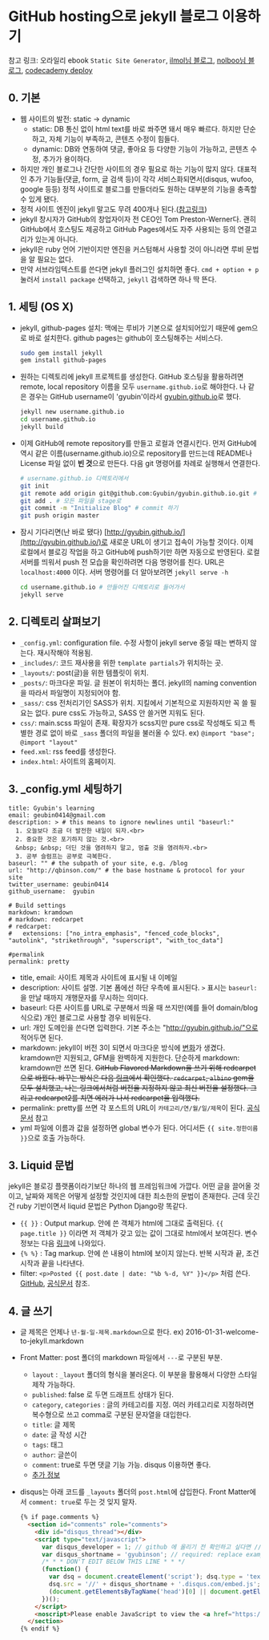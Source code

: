# GitHub hosting으로 jekyll 블로그 이용하기

참고 링크: 오라일리 ebook `Static Site Generator`, [ilmol님 블로그](http://ilmol.com/2015/01/워드프레스에서%20Jekyll로%20마이그레이션.html), [nolboo님 블로그](https://nolboo.github.io/blog/2013/10/15/free-blog-with-github-jekyll/), [codecademy deploy](https://www.codecademy.com/en/courses/deploy-a-website/)

## 0. 기본

- 웹 사이트의 발전: static -> dynamic
    + static: DB 통신 없이 html text를 바로 쏴주면 돼서 매우 빠르다. 하지만 단순하고, 자체 기능이 부족하고, 콘텐츠 수정이 힘들다.
    + dynamic: DB와 연동하여 댓글, 좋아요 등 다양한 기능이 가능하고, 콘텐츠 수정, 추가가 용이하다.
- 하지만 개인 블로그나 간단한 사이트의 경우 필요로 하는 기능이 많지 않다. 대표적인 추가 기능들(댓글, form, 글 검색 등)이 각각 서비스화되면서(disqus, wufoo, google 등등) 정적 사이트로 블로그를 만들더라도 원하는 대부분의 기능을 충족할 수 있게 됐다.
- 정적 사이트 엔진이 jekyll 말고도 무려 400개나 된다.([참고링크](https://staticsitegenerators.net/))
- jekyll 창시자가 GitHub의 창업자이자 전 CEO인 Tom Preston-Werner다. 괜히 GitHub에서 호스팅도 제공하고 GitHub Pages에서도 자주 사용되는 등의 연결고리가 있는게 아니다.
- jekyll은 ruby 언어 기반이지만 엔진을 커스텀해서 사용할 것이 아니라면 루비 문법을 알 필요는 없다.
- 만약 서브라임텍스트를 쓴다면 jekyll 플러그인 설치하면 좋다. `cmd + option + p` 눌러서 `install package` 선택하고, `jekyll` 검색하면 하나 딱 뜬다.

## 1. 세팅 (OS X)

- jekyll, github-pages 설치: 맥에는 루비가 기본으로 설치되어있기 때문에 gem으로 바로 설치한다. github pages는 github이 호스팅해주는 서비스다.

    ```sh
    sudo gem install jekyll
    gem install github-pages
    ```

- 원하는 디렉토리에 jekyll 프로젝트를 생성한다. GitHub 호스팅을 활용하려면 remote, local repository 이름을 모두 `username.github.io`로 해야한다. 나 같은 경우는 GitHub username이 'gyubin'이라서 [gyubin.github.io](http://gyubin.github.io/)로 했다.

    ```sh
    jekyll new username.github.io
    cd username.github.io
    jekyll build
    ```

- 이제 GitHub에 remote repository를 만들고 로컬과 연결시킨다. 먼저 GitHub에 역시 같은 이름(username.github.io)으로 repository를 만드는데 README나 License 파일 없이 **빈 것**으로 만든다. 다음 git 명령어를 차례로 실행해서 연결한다.

    ```sh
    # username.github.io 디렉토리에서
    git init
    git remote add origin git@github.com:Gyubin/gyubin.github.io.git # 같은 이름으로 만든 remote의 주소를 로컬의 remote origin으로 지정한다.
    git add . # 모든 파일을 stage로
    git commit -m "Initialize Blog" # commit 하기
    git push origin master
    ```

- 잠시 기다리면(난 바로 됐다) [http://gyubin.github.io/](http://gyubin.github.io/)로 새로운 URL이 생기고 접속이 가능할 것이다. 이제 로컬에서 블로깅 작업을 하고 GitHub에 push하기만 하면 자동으로 반영된다. 로컬 서버를 띄워서 push 전 모습을 확인하려면 다음 명령어를 친다. URL은 `localhost:4000` 이다. 서버 명령어를 더 알아보려면 `jekyll serve -h`

    ```sh
    cd username.github.io # 만들어진 디렉토리로 들어가서
    jekyll serve
    ```

## 2. 디렉토리 살펴보기

- `_config.yml`: configuration file. 수정 사항이 jekyll serve 중일 때는 변하지 않는다. 재시작해야 적용됨.
- `_includes/`: 코드 재사용을 위한 `template partials`가 위치하는 곳.
- `_layouts/`: post(글)을 위한 템플릿이 위치.
- `_posts/`: 마크다운 파일. 글 원본이 위치하는 폴더. jekyll의 naming convention을 따라서 파일명이 지정되어야 함.
- `_sass/`: css 전처리기인 SASS가 위치. 지킬에서 기본적으로 지원하지만 꼭 쓸 필요는 없다. pure css도 가능하고, SASS 안 쓸거면 지워도 된다.
- `css/`: main.scss 파일이 존재. 확장자가 scss지만 pure css로 작성해도 되고 특별한 경로 없이 바로 `_sass` 폴더의 파일을 불러올 수 있다. ex) `@import "base";` `@import "layout"`
- `feed.xml`: rss feed를 생성한다.
- `index.html`: 사이트의 홈페이지.

## 3. _config.yml 세팅하기

```
title: Gyubin's learning
email: geubin0414@gmail.com
description: > # this means to ignore newlines until "baseurl:"
  1. 오늘보다 조금 더 발전한 내일이 되자.<br>
  2. 중요한 것은 포기하지 않는 것.<br>
  &nbsp; &nbsp; 더딘 것을 염려하지 말고, 멈출 것을 염려하자.<br>
  3. 공부 슬럼프는 공부로 극복한다.
baseurl: "" # the subpath of your site, e.g. /blog
url: "http://qbinson.com/" # the base hostname & protocol for your site
twitter_username: geubin0414
github_username:  gyubin

# Build settings
markdown: kramdown
# markdown: redcarpet
# redcarpet:
#   extensions: ["no_intra_emphasis", "fenced_code_blocks", "autolink", "strikethrough", "superscript", "with_toc_data"]

#permalink
permalink: pretty
```

- title, email: 사이트 제목과 사이트에 표시될 내 이메일
- description: 사이트 설명. 기본 폼에선 하단 우측에 표시된다. `>` 표시는 `baseurl:`을 만날 때까지 개행문자를 무시하는 의미다.
- baseurl: 다른 사이트를 URL로 구분해서 띄울 때 쓰지만(예를 들어 domain/blog 식으로) 개인 블로그로 사용할 경우 비워둔다.
- url: 개인 도메인을 쓴다면 입력한다. 기본 주소는 "http://gyubin.github.io/"으로 적어두면 된다.
- markdown: jekyll이 버전 3이 되면서 마크다운 방식에 [변화](https://github.com/blog/2100-github-pages-now-faster-and-simpler-with-jekyll-3-0)가 생겼다. kramdown만 지원되고, GFM을 완벽하게 지원한다. 단순하게 markdown: kramdown만 쓰면 된다. ~~GitHub Flavored Markdown을 쓰기 위해 redcarpet으로 바꿨다. 바꾸는 방식은 다음 [링크](https://github.com/nono/Jekyll-plugins)에서 확인했다. `redcarpet`, `albino` gem을 모두 설치했고, 나는 링크에서처럼 버전을 지정하지 않고 최신 버전을 설정했다. 그리고 redcarpet2를 치면 에러가 나서 redcarpet을 입력했다.~~
- permalink: pretty를 쓰면 각 포스트의 URL이 `카테고리/연/월/일/제목`이 된다. [공식문서](http://jekyllrb.com/docs/permalinks/#built-in-permalink-styles) 참고
- yml 파일에 이름과 값을 설정하면 global 변수가 된다. 어디서든 `{{ site.정한이름 }}`으로 호출 가능하다.

## 3. Liquid 문법

jekyll은 블로깅 플랫폼이라기보단 하나의 웹 프레임워크에 가깝다. 어떤 글을 끌어올 것이고, 날짜와 제목은 어떻게 설정할 것인지에 대한 최소한의 문법이 존재한다. 근데 웃긴건 ruby 기반이면서 liquid 문법은 Python Django랑 똑같다.

- `{{ }}` : Output markup. 안에 쓴 객체가 html에 그대로 출력된다. `{{ page.title }}` 이라면 저 객체가 갖고 있는 값이 그대로 html에서 보여진다. 변수 정보는 다음 [링크](http://jekyllrb.com/docs/variables/)에 나와있다.
- `{% %}` : Tag markup. 안에 쓴 내용이 html에 보이지 않는다. 반복 시작과 끝, 조건 시작과 끝을 나타낸다.
- filter: `<p>Posted {{ post.date | date: "%b %-d, %Y" }}</p>` 처럼 쓴다. [GitHub](https://github.com/Shopify/liquid/wiki/Liquid-for-Designers#standard-filters), [공식문서](http://jekyllrb.com/docs/templates/) 참조. 

## 4. 글 쓰기

- 글 제목은 언제나 `년-월-일-제목.markdown`으로 한다. ex) 2016-01-31-welcome-to-jekyll.markdown
- Front Matter: post 폴더의 markdown 파일에서 `---`로 구분된 부분.
    + `layout` : `_layout` 폴더의 형식을 불러온다. 이 부분을 활용해서 다양한 스타일 제작 가능하다.
    + `published`: false 로 두면 드래프트 상태가 된다.
    + `category`, `categories` : 글의 카테고리를 지정. 여러 카테고리로 지정하려면 복수형으로 쓰고 comma로 구분된 문자열을 대입한다.
    + `title`: 글 제목
    + `date`: 글 작성 시간
    + `tags`: 태그
    + `author`: 글쓴이
    + `comment`: true로 두면 댓글 기능 가능. disqus 이용하면 좋다.
    + [추가 정보](http://jekyllrb.com/docs/frontmatter/ )
- disqus는 아래 코드를 `_layouts` 폴더의 `post.html`에 삽입한다. Front Matter에서 `comment: true`로 두는 것 잊지 말자.

    ```html
    {% if page.comments %}
      <section id="comments" role="comments">
        <div id="disqus_thread"></div>
        <script type="text/javascript">
          var disqus_developer = 1; // github 에 올리기 전 확인하고 싶다면 //를 지우고 명령어로 수정
          var disqus_shortname = 'gyubinson'; // required: replace example with your forum shortname
          /* * * DON'T EDIT BELOW THIS LINE * * */
          (function() {
            var dsq = document.createElement('script'); dsq.type = 'text/javascript'; dsq.async = true;
            dsq.src = '//' + disqus_shortname + '.disqus.com/embed.js';
            (document.getElementsByTagName('head')[0] || document.getElementsByTagName('body')[0]).appendChild(dsq);
          })();
        </script>
        <noscript>Please enable JavaScript to view the <a href="https://disqus.com/?ref_noscript">comments powered by Disqus.</a></noscript>
      </section>
    {% endif %}
    ```






















